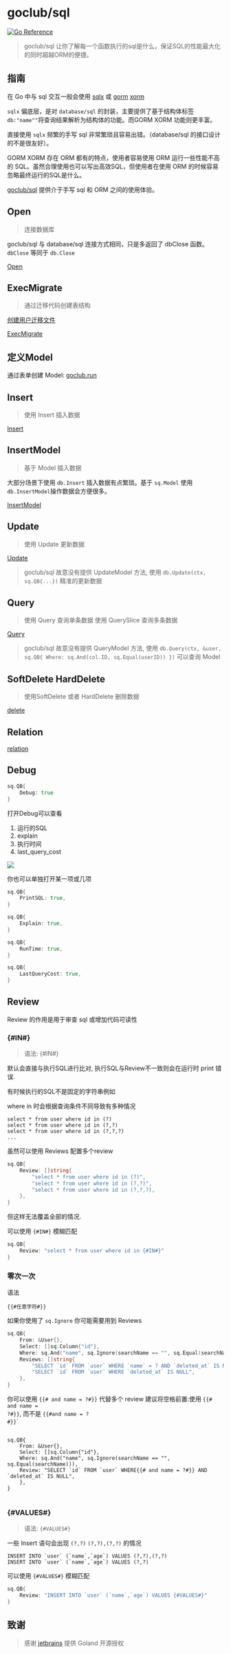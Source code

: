 # goclub/sql
[![Go Reference](https://pkg.go.dev/badge/github.com/goclub/sql.svg)](https://pkg.go.dev/github.com/goclub/sql)


> goclub/sql 让你了解每一个函数执行的sql是什么，保证SQL的性能最大化的同时超越ORM的便捷。

## 指南

在 Go 中与 sql 交互一般会使用 [sqlx](https://github.com/jmoiron/sqlx) 或 [gorm](http://gorm.io/) [xorm](https://xorm.io/zh/)

`sqlx` 偏底层，是对 `database/sql` 的封装，主要提供了基于结构体标签 `db:"name""`将查询结果解析为结构体的功能。而GORM XORM 功能则更丰富。

直接使用 `sqlx` 频繁的手写 sql 非常繁琐且容易出错。（database/sql 的接口设计的不是很友好）。

GORM XORM 存在 ORM 都有的特点，使用者容易使用 ORM 运行一些性能不高的 SQL。虽然合理使用也可以写出高效SQL，但使用者在使用 ORM 的时候容易忽略最终运行的SQL是什么。

[goclub/sql](https://github.com/goclub/sql) 提供介于手写 sql 和 ORM 之间的使用体验。


## Open

> 连接数据库

goclub/sql 与 database/sql 连接方式相同，只是多返回了 dbClose 函数。 `dbClose` 等同于 `db.Close`

[Open](./example/internal/connect/main.go?embed)


## ExecMigrate

> 通过迁移代码创建表结构 

[创建用户迁移文件](./example/internal/migrate/migrate/20201004160444_user.go?embed)

[ExecMigrate](./example/internal/migrate/main.go?embed)

## 定义Model

通过表单创建 Model: [goclub.run](https://goclub.run/?k=model)

## Insert

> 使用 Insert 插入数据

[Insert](./example/internal/insert/main.go?embed)

## InsertModel

> 基于 Model 插入数据

大部分场景下使用 `db.Insert` 插入数据有点繁琐。基于 `sq.Model` 使用 `db.InsertModel`操作数据会方便很多。

[InsertModel](./example/internal/insert_model/main.go?embed)


## Update

> 使用 Update 更新数据

[Update](./example/internal/update/main.go?embed)

> goclub/sql 故意没有提供 UpdateModel 方法, 使用 `db.Update(ctx, sq.QB{...})` 精准的更新数据

## Query 

> 使用 Query 查询单条数据
> 使用 QuerySlice 查询多条数据

[Query](./example/internal/query/main.go?embed)

> goclub/sql 故意没有提供 QueryModel 方法, 使用 `db.Query(ctx, &user, sq.QB{ Where: sq.And(col.ID, sq.Equal(userID)) })` 可以查询 Model
 
## SoftDelete HardDelete

> 使用SoftDelete 或者 HardDelete 删除数据 

[delete](./example/internal/delete/main.go?embed)

## Relation

[relation](./example/internal/relation/main.go?embed)

## Debug

```go
sq.QB{
	Debug: true
}
```

打开Debug可以查看

1. 运行的SQL
1. explain
1. 执行时间
1. last_query_cost

![](./media/debug.png)

你也可以单独打开某一项或几项

```go
sq.QB{
    PrintSQL: true,
}

sq.QB{
    Explain: true,
}

sq.QB{
    RunTime: true,
}

sq.QB{
    LastQueryCost: true,
}
```

## Review

Review 的作用是用于审查 sql 或增加代码可读性

### {#IN#}

> 语法: {#IN#}

默认会直接与执行SQL进行比对, 执行SQL与Review不一致则会在运行时 print 错误.

有时候执行的SQL不是固定的字符串例如

where in 时会根据查询条件不同导致有多种情况
```
select * from user where id in (?)
select * from user where id in (?,?)
select * from user where id in (?,?,?)
...

```
虽然可以使用 Reviews 配置多个review
```go
sq.QB{
    Review: []string{
    	"select * from user where id in (?)",
    	"select * from user where id in (?,?)",
		"select * from user where id in (?,?,?),
    },
}
```

但这样无法覆盖全部的情况.

可以使用 `{#IN#}` 模糊匹配
```go
sq.QB{
    Review: "select * from user where id in {#IN#}"
}
```

### 零次一次

语法

<code><span>{</span>{#任意字符#}<span>}</span></code>
 
如果你使用了 `sq.Ignore` 你可能需要用到 Reviews

```go
sq.QB{
    From: &User{},
    Select: []sq.Column{"id"},
    Where: sq.And("name", sq.Ignore(searchName == "", sq.Equal(searchName))),
    Reviews: []string{
        "SELECT `id` FROM `user` WHERE `name` = ? AND `deleted_at` IS NULL",
        "SELECT `id` FROM `user` WHERE `deleted_at` IS NULL",
    },
}
```


你可以使用 <code><span>{</span>{# and name = ?#}<span>}</span></code> 代替多个 review
建议将空格前置:使用 <code><span>{</span>{# and name = ?#}<span>}</span></code>, 而不是 <code><span>{</span>{#and name = ? #}<span>}</span></code>`

<pre>
<code>
sq.QB{
    From: &User{},
    Select: []sq.Column{"id"},
    Where: sq.And("name", sq.Ignore(searchName == "", sq.Equal(searchName))),
    Review: "SELECT `id` FROM `user` WHERE<span>{</span>{# and name = ?#}<span>}</span> AND `deleted_at` IS NULL",
    },
}
</code>
</pre>

### {#VALUES#}

> 语法: `{#VALUES#}`

一些 Insert 语句会出现 `(?,?)` `(?,?),(?,?)` 的情况

```
INSERT INTO `user` (`name`,`age`) VALUES (?,?),(?,?)
INSERT INTO `user` (`name`,`age`) VALUES (?,?)
```

可以使用 `{#VALUES#}` 模糊匹配

```go
sq.QB{
    Review: "INSERT INTO `user` (`name`,`age`) VALUES {#VALUES#}"
}
```

## 致谢

> 感谢 [jetbrains](https://jb.gg/OpenSource) 提供 Goland 开源授权

